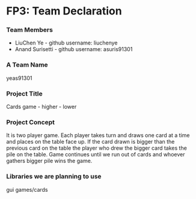 # FP3: Team Declaration

### Team Members
* LiuChen Ye - github username: liuchenye
* Anand Surisetti - github username: asuris91301

### A Team Name
yeas91301

### Project Title
Cards game - higher - lower

### Project Concept
It is two player game. Each player takes turn and draws one card at a time and places on the table face up. If the card drawn is bigger than the previous card on the table the player who drew the bigger card takes the pile on the table. Game continues until we run out of cards and whoever gathers bigger pile wins the game.

### Libraries we are planning to use
gui
games/cards
